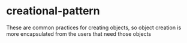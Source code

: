 # creational-pattern

These are common practices for creating objects, so object creation is more encapsulated from the users that need those objects